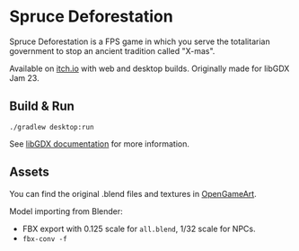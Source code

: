 # Spruce Deforestation

Spruce Deforestation is a FPS game in which you serve the totalitarian government to stop an ancient tradition called "X-mas".

Available on [itch.io](https://necrashter.itch.io/spruce-deforestation) with web and desktop builds.
Originally made for libGDX Jam 23.

## Build & Run

```
./gradlew desktop:run
```

See [libGDX documentation](https://libgdx.com/wiki/deployment/deploying-your-application) for more information.


## Assets

You can find the original .blend files and textures in [OpenGameArt](https://opengameart.org/content/spruce-deforestation-models).

Model importing from Blender:
- FBX export with 0.125 scale for `all.blend`, 1/32 scale for NPCs.
- `fbx-conv -f`
